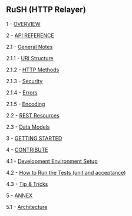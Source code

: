 ## RuSH (HTTP Relayer)

1 - [OVERVIEW](Overview.md)

2 - [API REFERENCE](APIReference.md)

2.1 - [General Notes](APIReference.md#general-notes)

2.1.1 - [URI Structure](APIReference.md#uri-structure)

2.1.2 - [HTTP Methods](APIReference.md#http-methods)

2.1.3 - [Security](APIReference.md#security)

2.1.4 - [Errors](APIReference.md#errors)

2.1.5 - [Encoding](APIReference.md#encoding)  

2.2 - [REST Resources](APIReference.md#rest-resources--operations)

2.3 - [Data Models](APIReference.md#data-models)

3 - [GETTING STARTED](APIReference.md#getting-started)

4 - [CONTRIBUTE](Contribute.md)

4.1 - [Development Environment Setup](Contribute.md#development-environment-setup)

4.2 - [How to Run the Tests (unit and acceptance)](Contribute.md#how-to-run-the-tests-unit-and-acceptance)

4.3 - [Tip & Tricks](Contribute.md#tip--tricks)

5 - [ANNEX](Annex.md)

5.1 - [Architecture](Annex.md#architecture)
